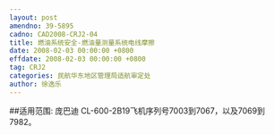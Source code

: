 ```yaml
---
layout: post
amendno: 39-5895
cadno: CAD2008-CRJ2-04
title: 燃油系统安全-燃油量测量系统电线摩擦
date: 2008-02-03 00:00:00 +0800
effdate: 2008-02-03 00:00:00 +0800
tag: CRJ2
categories: 民航华东地区管理局适航审定处
author: 徐逸乐
---
```


##适用范围:
庞巴迪 CL-600-2B19飞机序列号7003到7067，以及7069到7982。

